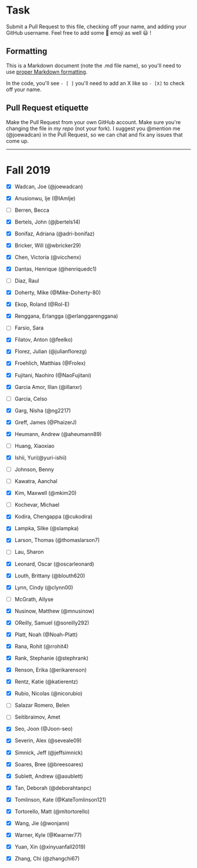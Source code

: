 # Task
Submit a Pull Request to this file, checking off your name, and adding your GitHub username. Feel free to add some :rocket: emoji as well :smiley: ! 

## Formatting
This is a Markdown document (note the .md file name), so you'll need to use [proper Markdown formatting](https://help.github.com/articles/basic-writing-and-formatting-syntax/#task-lists). 

In the code, you'll see `- [ ]` you'll need to add an X like so `- [X]` to check off your name.

## Pull Request etiquette
Make the Pull Request from your own GitHub account. Make sure you're changing the file in _my repo_ (not your fork). I suggest you @mention me (@joewadcan) in the Pull Request, so we can chat and fix any issues that come up. 


------------

# Fall 2019

- [X] Wadcan, Joe (@joewadcan)

- [X] Anusionwu, Ije (@IAmIje)

- [ ] Berren, Becca

- [X] Bertels, John (@jbertels14)

- [x] Bonifaz, Adriana (@adri-bonifaz)

- [X] Bricker, Will (@wbricker29)

- [X] Chen, Victoria (@vicchenx)

- [X] Dantas, Henrique (@henriquedc1)

- [ ] Diaz, Raul

- [X] Doherty, Mike (@Mike-Doherty-80)

- [X] Ekop, Roland (@Rol-E)

- [X] Renggana, Erlangga (@erlanggarenggana)

- [ ] Farsio, Sara

- [X] Filatov, Anton (@feelko)

- [X] Florez, Julian (@julianflorezg)

- [x] Froehlich, Matthias (@Frolex)

- [x] Fujitani, Naohiro (@NaoFujitani)

- [X] Garcia Amor, Illan (@illanxr)

- [ ] Garcia, Celso

- [X] Garg, Nisha (@ng2217)

- [X] Greff, James (@PhaizerJ)

- [X] Heumann, Andrew (@aheumann89)

- [ ] Huang, Xiaoxiao

- [X] Ishii, Yuri(@yuri-ishii)

- [ ] Johnson, Benny

- [ ] Kawatra, Aanchal

- [X] Kim, Maxwell (@mkim20)

- [ ] Kochevar, Michael

- [X] Kodira, Chengappa (@cukodira)

- [X] Lampka, Silke (@slampka)

- [X] Larson, Thomas (@thomaslarson7)

- [ ] Lau, Sharon

- [X] Leonard, Oscar (@oscarleonard)

- [X] Louth, Brittany (@blouth620)

- [X] Lynn, Cindy (@clynn00)

- [ ] McGrath, Allyse

- [X] Nusinow, Matthew (@mnusinow)

- [x] OReilly, Samuel (@soreilly292)

- [X] Platt, Noah (@Noah-Platt)

- [X] Rana, Rohit (@rrohit4)

- [X] Rank, Stephanie (@stephrank)

- [X] Renson, Erika (@erikarenson)

- [X] Rentz, Katie (@katierentz)

- [X] Rubio, Nicolas (@nicorubio)

- [ ] Salazar Romero, Belen

- [ ] Seitibraimov, Amet

- [X] Seo, Joon (@Joon-seo)

- [X] Severin, Alex (@seveale09)

- [X] Simnick, Jeff (@jeffsimnick)

- [X] Soares, Bree (@breesoares)

- [X] Sublett, Andrew (@asublett)

- [X] Tan, Deborah (@deborahtanpc)

- [X] Tomlinson, Kate (@KateTomlinson121)

- [X] Tortorello, Matt (@mltortorello)

- [X] Wang, Jie (@wonjann)

- [X] Warner, Kyle (@Kwarner77)

- [X] Yuan, Xin (@xinyuanfall2019)

- [x] Zhang, Chi (@zhangchi67)
